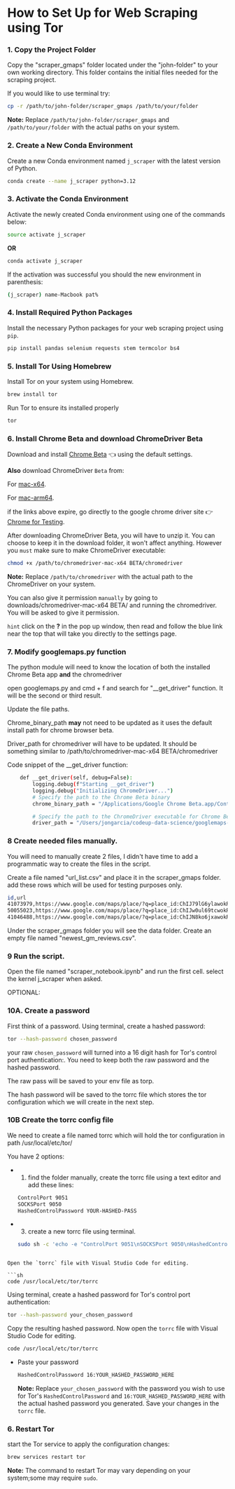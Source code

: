 # How to Set Up for Web Scraping using Tor

### 1. Copy the Project Folder

Copy the "scraper_gmaps" folder located under the "john-folder" to your own working directory. This folder contains the initial files needed for the scraping project.

If you would like to use terminal try:

```sh
cp -r /path/to/john-folder/scraper_gmaps /path/to/your/folder
```

**Note:** Replace `/path/to/john-folder/scraper_gmaps` and `/path/to/your/folder` with the actual paths on your system.

### 2. Create a New Conda Environment

Create a new Conda environment named `j_scraper` with the latest version of Python.

```sh
conda create --name j_scraper python=3.12
```

### 3. Activate the Conda Environment

Activate the newly created Conda environment using one of the commands below:

```sh
source activate j_scraper
```
**OR**
```sh
conda activate j_scraper
```

If the activation was successful you should the new environment in parenthesis:
```sh
(j_scraper) name-Macbook pat%
```

### 4. Install Required Python Packages

Install the necessary Python packages for your web scraping project using `pip`.

```sh
pip install pandas selenium requests stem termcolor bs4
```

### 5. Install Tor Using Homebrew

Install Tor on your system using Homebrew.

```sh
brew install tor
```

Run Tor to ensure its installed properly

```sh
tor
```

### 6. Install Chrome Beta and download ChromeDriver Beta

Download and install [Chrome Beta](https://www.google.com/chrome/beta/) 👈 using the default settings.

**Also** download ChromeDriver `Beta` from:

For  [mac-x64](https://edgedl.me.gvt1.com/edgedl/chrome/chrome-for-testing/120.0.6099.5/mac-x64/chrome-mac-x64.zip). 

For  [mac-arm64](https://edgedl.me.gvt1.com/edgedl/chrome/chrome-for-testing/120.0.6099.5/mac-arm64/chromedriver-mac-arm64.zip). 

if the links above expire, go directly to the google chrome driver site 👉  [Chrome for Testing](https://googlechromelabs.github.io/chrome-for-testing/#beta). 

After downloading ChromeDriver Beta, you will have to unzip it. You can choose to keep it in the download folder, it won't affect anything. However you `must` make sure to make ChromeDriver executable:

```sh
chmod +x /path/to/chromedriver-mac-x64 BETA/chromedriver
```
**Note:** Replace `/path/to/chromedriver` with the actual path to the ChromeDriver on your system.

You can also give it permission `manually` by going to  downloads/chromedriver-mac-x64 BETA/ and running the chromedriver. You will be asked to give it permission. 

`hint` click on the **?** in the pop up window, then read and follow the blue link near the top that will take you directly to the settings page. 


### 7. Modify googlemaps.py function

The python module will need to know the location of both the installed Chrome Beta app **and** the chromedriver

open googlemaps.py and cmd + f and search for "__get_driver"
function. It will be the second or third result. 

Update the file paths. 

Chrome_binary_path **may** not need to be updated as it uses the default install path for chrome browser beta.

Driver_path for chromedriver will have to be updated. It should be something similar to /path/to/chromedriver-mac-x64 BETA/chromedriver

Code snippet of the __get_driver function:

```sh
    def __get_driver(self, debug=False):
        logging.debug(f"Starting __get_driver")
        logging.debug("Initializing ChromeDriver...")
        # Specify the path to the Chrome Beta binary
        chrome_binary_path = "/Applications/Google Chrome Beta.app/Contents/MacOS/Google Chrome Beta"

        # Specify the path to the ChromeDriver executable for Chrome Beta
        driver_path = "/Users/jongarcia/codeup-data-science/googlemaps-scraper/chromedriver-mac-x64 BETA/chromedriver"
```

### 8 Create needed files manually.
You will need to manually create 2 files, I didn't have time to add a programmatic way to create the files in the script. 

Create a file named "url_list.csv" and place it in the scraper_gmaps folder. add these rows which will be used for testing purposes only. 

```sh
id,url
41073979,https://www.google.com/maps/place/?q=place_id:ChIJ79lG6ylawokRHzGFI0I0V8k
50055023,https://www.google.com/maps/place/?q=place_id:ChIJw0ul69tcwokRUXZtYK2viEw
41046488,https://www.google.com/maps/place/?q=place_id:ChIJN8ko6jxawokRh4mOVeF82dg

```

Under the scraper_gmaps folder you will see the data folder. Create an empty file named "newest_gm_reviews.csv".

### 9 Run the script.
Open the file named "scraper_notebook.ipynb" and run the first cell. select the kernel j_scraper when asked.


OPTIONAL:

### 10A. Create a password


First think of a password. Using terminal, create a hashed password:
  ```sh
  tor --hash-password chosen_password
  ```

your raw `chosen_password` will turned into a 16 digit hash for Tor's control port authentication:. You need to keep both the raw password and the hashed password. 


The raw pass will be saved to your env file as torp. 

The hash password will be saved to the torrc file which stores the tor configuration which we will create in the next step. 

### 10B Create the torrc config file

We need to create a file named torrc which will hold the tor configuration in path /usr/local/etc/tor/

You have 2 options:

  - 1) find the folder manually, create the torrc file using a text editor and add these lines:
      ```sh
      ControlPort 9051
      SOCKSPort 9050
      HashedControlPassword YOUR-HASHED-PASS
      ```

 - 3) create a new torrc file using terminal.
    ```sh
    sudo sh -c 'echo -e "ControlPort 9051\nSOCKSPort 9050\nHashedControlPassword YOUR_PASS" > /usr/local/etc/tor/torrc'
```

Open the `torrc` file with Visual Studio Code for editing.

```sh
code /usr/local/etc/tor/torrc
```

Using terminal, create a hashed password for Tor's control port authentication:
  ```sh
  tor --hash-password your_chosen_password
  ```
  Copy the resulting hashed password. Now open the `torrc` file with Visual Studio Code for editing.

```sh
code /usr/local/etc/tor/torrc
```
- Paste your password
  ```sh
  HashedControlPassword 16:YOUR_HASHED_PASSWORD_HERE
  ```
  **Note:** Replace `your_chosen_password` with the password you wish to use for Tor's `HashedControlPassword` and `16:YOUR_HASHED_PASSWORD_HERE` with the actual hashed password you generated. Save your changes in the `torrc` file.
### 6. Restart Tor

start the Tor service to apply the configuration changes:
```sh
brew services restart tor
```

**Note:** The command to restart Tor may vary depending on your system;some may require `sudo`.